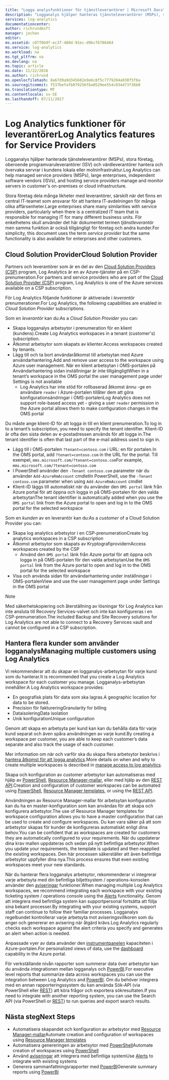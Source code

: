 ```yaml
---
title: "Logga analysfunktioner för tjänstleverantörer | Microsoft Docs"
description: "Logganalys hjälper hanteras tjänsteleverantörer (MSPs), stora företag oberoende programvara leverantörer (ISV) och värdleverantörer hantera och övervaka servrar i kundens lokala eller molninfrastruktur."
services: log-analytics
documentationcenter: 
author: richrundmsft
manager: jochan
editor: 
ms.assetid: c07f0b9f-ec37-480d-91ec-d9bcf6786464
ms.service: log-analytics
ms.workload: na
ms.tgt_pltfrm: na
ms.devlang: na
ms.topic: article
ms.date: 11/22/2016
ms.author: richrund
ms.openlocfilehash: 8a67d9a9d345682e9e6c8f5c7779204a038f5f6a
ms.sourcegitcommit: f537befafb079256fba0529ee554c034d73f36b0
ms.translationtype: MT
ms.contentlocale: sv-SE
ms.lasthandoff: 07/11/2017
---
```

# <a name="log-analytics-features-for-service-providers"></a><span data-ttu-id="912c1-103">Log Analytics funktioner för leverantörer</span><span class="sxs-lookup"><span data-stu-id="912c1-103">Log Analytics features for Service Providers</span></span>
<span data-ttu-id="912c1-104">Logganalys hjälper hanterade tjänsteleverantörer (MSPs), stora företag, oberoende programvaruleverantörer (ISV) och värdleverantörer hantera och övervaka servrar i kundens lokala eller molninfrastruktur.</span><span class="sxs-lookup"><span data-stu-id="912c1-104">Log Analytics can help managed service providers (MSPs), large enterprises, independent software vendors (ISVs), and hosting service providers manage and monitor servers in customer's on-premises or cloud infrastructure.</span></span> 

<span data-ttu-id="912c1-105">Stora företag dela många likheter med leverantörer, särskilt när det finns en central IT-teamet som ansvarar för att hantera IT-avdelningen för många olika affärsenheter.</span><span class="sxs-lookup"><span data-stu-id="912c1-105">Large enterprises share many similarities with service providers, particularly when there is a centralized IT team that is responsible for managing IT for many different business units.</span></span> <span data-ttu-id="912c1-106">För enkelhetens skull använder det här dokumentet termen *tjänstleverantör* men samma funktion är också tillgängligt för företag och andra kunder.</span><span class="sxs-lookup"><span data-stu-id="912c1-106">For simplicity, this document uses the term *service provider* but the same functionality is also available for enterprises and other customers.</span></span>

## <a name="cloud-solution-provider"></a><span data-ttu-id="912c1-107">Cloud Solution Provider</span><span class="sxs-lookup"><span data-stu-id="912c1-107">Cloud Solution Provider</span></span>
<span data-ttu-id="912c1-108">Partners och leverantörer som är en del av den [Cloud Solution Providers (CSP)](https://partner.microsoft.com/Solutions/cloud-reseller-overview) program, Log Analytics är en av Azure-tjänster på en CSP-prenumeration.</span><span class="sxs-lookup"><span data-stu-id="912c1-108">For partners and service providers who are part of the [Cloud Solution Provider (CSP)](https://partner.microsoft.com/Solutions/cloud-reseller-overview) program, Log Analytics is one of the Azure services available on a CSP subscription.</span></span> 

<span data-ttu-id="912c1-109">För Log Analytics följande funktioner är aktiverade i *leverantör* prenumerationer.</span><span class="sxs-lookup"><span data-stu-id="912c1-109">For Log Analytics, the following capabilities are enabled in *Cloud Solution Provider* subscriptions.</span></span>

<span data-ttu-id="912c1-110">Som en *leverantör* kan du:</span><span class="sxs-lookup"><span data-stu-id="912c1-110">As a *Cloud Solution Provider* you can:</span></span>

* <span data-ttu-id="912c1-111">Skapa logganalys arbetsytor i prenumeration för en klient (kundens).</span><span class="sxs-lookup"><span data-stu-id="912c1-111">Create Log Analytics workspaces in a tenant (customer's) subscription.</span></span>
* <span data-ttu-id="912c1-112">Åtkomst arbetsytor som skapats av klienter.</span><span class="sxs-lookup"><span data-stu-id="912c1-112">Access workspaces created by tenants.</span></span> 
* <span data-ttu-id="912c1-113">Lägg till och ta bort användaråtkomst till arbetsytan med Azure användarhantering.</span><span class="sxs-lookup"><span data-stu-id="912c1-113">Add and remove user access to the workspace using Azure user management.</span></span> <span data-ttu-id="912c1-114">När en klient arbetsytan i OMS-portalen på Användarhantering sidan inställningar är inte tillgängligt</span><span class="sxs-lookup"><span data-stu-id="912c1-114">When in a tenant’s workspace in the OMS portal the user management page under Settings is not available</span></span>
  * <span data-ttu-id="912c1-115">Log Analytics har inte stöd för rollbaserad åtkomst ännu -ge en användare `reader` i Azure-portalen tillåter dem att göra konfigurationsändringar i OMS-portalen</span><span class="sxs-lookup"><span data-stu-id="912c1-115">Log Analytics does not support role-based access yet - giving a user `reader` permission in the Azure portal allows them to make configuration changes in the OMS portal</span></span>

<span data-ttu-id="912c1-116">Du måste ange klient-ID för att logga in till en klient prenumeration.</span><span class="sxs-lookup"><span data-stu-id="912c1-116">To log in to a tenant’s subscription, you need to specify the tenant identifier.</span></span> <span data-ttu-id="912c1-117">Klient-ID är ofta den sista delen av e-postadressen används för att logga in.</span><span class="sxs-lookup"><span data-stu-id="912c1-117">The tenant identifier is often that last part of the e-mail address used to sign in.</span></span>

* <span data-ttu-id="912c1-118">Lägg till i OMS-portalen `?tenant=contoso.com` i URL: en för portalen.</span><span class="sxs-lookup"><span data-stu-id="912c1-118">In the OMS portal, add `?tenant=contoso.com` in the URL for the portal.</span></span> <span data-ttu-id="912c1-119">Till exempel, `mms.microsoft.com/?tenant=contoso.com`</span><span class="sxs-lookup"><span data-stu-id="912c1-119">For example, `mms.microsoft.com/?tenant=contoso.com`</span></span>
* <span data-ttu-id="912c1-120">I PowerShell använder den `-Tenant contoso.com` parameter när du använder `Add-AzureRmAccount` cmdlet</span><span class="sxs-lookup"><span data-stu-id="912c1-120">In PowerShell, use the `-Tenant contoso.com` parameter when using `Add-AzureRmAccount` cmdlet</span></span>
* <span data-ttu-id="912c1-121">Klient-ID läggs till automatiskt när du använder den `OMS portal` länk från Azure portal för att öppna och logga in på OMS-portalen för den valda arbetsytan</span><span class="sxs-lookup"><span data-stu-id="912c1-121">The tenant identifier is automatically added when you use the `OMS portal` link from the Azure portal to open and log in to the OMS portal for the selected workspace</span></span>

<span data-ttu-id="912c1-122">Som en *kunden* av en leverantör kan du:</span><span class="sxs-lookup"><span data-stu-id="912c1-122">As a *customer* of a Cloud Solution Provider you can:</span></span>

* <span data-ttu-id="912c1-123">Skapa log analytics arbetsytor i en CSP-prenumeration</span><span class="sxs-lookup"><span data-stu-id="912c1-123">Create log analytics workspaces in a CSP subscription</span></span>
* <span data-ttu-id="912c1-124">Åtkomst arbetsytor som skapats av Kryptografiprovidern</span><span class="sxs-lookup"><span data-stu-id="912c1-124">Access workspaces created by the CSP</span></span>
  * <span data-ttu-id="912c1-125">Använd den `OMS portal` länk från Azure portal för att öppna och logga in på OMS-portalen för den valda arbetsytan</span><span class="sxs-lookup"><span data-stu-id="912c1-125">Use the `OMS portal` link from the Azure portal to open and log in to the OMS portal for the selected workspace</span></span>
* <span data-ttu-id="912c1-126">Visa och använda sidan för användarhantering under inställningar i OMS-portalen</span><span class="sxs-lookup"><span data-stu-id="912c1-126">View and use the user management page under Settings in the OMS portal</span></span>

> [!NOTE]
> <span data-ttu-id="912c1-127">Med säkerhetskopiering och återställning av lösningar för Log Analytics kan inte ansluta till Recovery Services-valvet och inte kan konfigureras i en CSP-prenumeration.</span><span class="sxs-lookup"><span data-stu-id="912c1-127">The included Backup and Site Recovery solutions for Log Analytics are not able to connect to a Recovery Services vault and cannot be configured in a CSP subscription.</span></span> 
> 
> 

## <a name="managing-multiple-customers-using-log-analytics"></a><span data-ttu-id="912c1-128">Hantera flera kunder som använder logganalys</span><span class="sxs-lookup"><span data-stu-id="912c1-128">Managing multiple customers using Log Analytics</span></span>
<span data-ttu-id="912c1-129">Vi rekommenderar att du skapar en logganalys-arbetsytan för varje kund som du hanterar.</span><span class="sxs-lookup"><span data-stu-id="912c1-129">It is recommended that you create a Log Analytics workspace for each customer you manage.</span></span> <span data-ttu-id="912c1-130">Logganalys-arbetsytan innehåller:</span><span class="sxs-lookup"><span data-stu-id="912c1-130">A Log Analytics workspace provides:</span></span>

* <span data-ttu-id="912c1-131">En geografisk plats för data som ska lagras.</span><span class="sxs-lookup"><span data-stu-id="912c1-131">A geographic location for data to be stored.</span></span> 
* <span data-ttu-id="912c1-132">Precision för fakturering</span><span class="sxs-lookup"><span data-stu-id="912c1-132">Granularity for billing</span></span> 
* <span data-ttu-id="912c1-133">Dataisolering</span><span class="sxs-lookup"><span data-stu-id="912c1-133">Data isolation</span></span> 
* <span data-ttu-id="912c1-134">Unik konfiguration</span><span class="sxs-lookup"><span data-stu-id="912c1-134">Unique configuration</span></span>

<span data-ttu-id="912c1-135">Genom att skapa en arbetsyta per kund kan kan du behålla data för varje kund separat och även spåra användningen av varje kund.</span><span class="sxs-lookup"><span data-stu-id="912c1-135">By creating a workspace per customer, you are able to keep each customer’s data separate and also track the usage of each customer.</span></span>

<span data-ttu-id="912c1-136">Mer information om när och varför ska du skapa flera arbetsytor beskrivs i [hantera åtkomst för att logga analytics](log-analytics-manage-access.md#determine-the-number-of-workspaces-you-need).</span><span class="sxs-lookup"><span data-stu-id="912c1-136">More details on when and why to create multiple workspaces is described in [manage access to log analytics](log-analytics-manage-access.md#determine-the-number-of-workspaces-you-need).</span></span>

<span data-ttu-id="912c1-137">Skapa och konfiguration av customer arbetsytor kan automatiseras med hjälp av [PowerShell](log-analytics-powershell-workspace-configuration.md), [Resource Manager-mallar](log-analytics-template-workspace-configuration.md), eller med hjälp av den [REST API](https://www.nuget.org/packages/Microsoft.Azure.Management.OperationalInsights/).</span><span class="sxs-lookup"><span data-stu-id="912c1-137">Creation and configuration of customer workspaces can be automated using [PowerShell](log-analytics-powershell-workspace-configuration.md), [Resource Manager templates](log-analytics-template-workspace-configuration.md), or using the [REST API](https://www.nuget.org/packages/Microsoft.Azure.Management.OperationalInsights/).</span></span>

<span data-ttu-id="912c1-138">Användningen av Resource Manager-mallar för arbetsytan konfiguration kan du ha en master-konfiguration som kan användas för att skapa och konfigurera arbetsytor.</span><span class="sxs-lookup"><span data-stu-id="912c1-138">The use of Resource Manager templates for workspace configuration allows you to have a master configuration that can be used to create and configure workspaces.</span></span> <span data-ttu-id="912c1-139">Du kan vara säker på att som arbetsytor skapas för kunder de konfigureras automatiskt enligt dina behov.</span><span class="sxs-lookup"><span data-stu-id="912c1-139">You can be confident that as workspaces are created for customers they are automatically configured to your requirements.</span></span> <span data-ttu-id="912c1-140">När du uppdaterar dina krav mallen uppdateras och sedan på nytt befintliga arbetsytor.</span><span class="sxs-lookup"><span data-stu-id="912c1-140">When you update your requirements, the template is updated and then reapplied the existing workspaces.</span></span> <span data-ttu-id="912c1-141">Den här processen säkerställer att även befintliga arbetsytor uppfyller dina nya.</span><span class="sxs-lookup"><span data-stu-id="912c1-141">This process ensures that even existing workspaces meet your new standards.</span></span>    

<span data-ttu-id="912c1-142">När du hanterar flera logganalys arbetsytor, rekommenderar vi integrerar varje arbetsyta med din befintliga biljettsystem / operations-konsolen använder den [aviseringar](log-analytics-alerts.md) funktioner.</span><span class="sxs-lookup"><span data-stu-id="912c1-142">When managing multiple Log Analytics workspaces, we recommend integrating each workspace with your existing ticketing system / operations console using the [Alerts](log-analytics-alerts.md) functionality.</span></span> <span data-ttu-id="912c1-143">Genom att integrera med befintliga system kan supportpersonal fortsätta att följa sina bekant processer.</span><span class="sxs-lookup"><span data-stu-id="912c1-143">By integrating with your existing systems, support staff can continue to follow their familiar processes.</span></span> <span data-ttu-id="912c1-144">Logganalys regelbundet kontrollerar varje arbetsyta mot aviseringsvillkoren som du anger och genererar en avisering när åtgärd krävs.</span><span class="sxs-lookup"><span data-stu-id="912c1-144">Log Analytics regularly checks each workspace against the alert criteria you specify and generates an alert when action is needed.</span></span>

<span data-ttu-id="912c1-145">Anpassade vyer av data använder den [instrumentpanelen](../azure-portal/azure-portal-dashboards.md) kapaciteten i Azure-portalen.</span><span class="sxs-lookup"><span data-stu-id="912c1-145">For personalized views of data, use the [dashboard](../azure-portal/azure-portal-dashboards.md) capability in the Azure portal.</span></span>  

<span data-ttu-id="912c1-146">För verkställande nivån rapporter som summerar data över arbetsytor kan du använda integrationen mellan logganalys och [PowerBI](log-analytics-powerbi.md).</span><span class="sxs-lookup"><span data-stu-id="912c1-146">For executive level reports that summarize data across workspaces you can use the integration between Log Analytics and [PowerBI](log-analytics-powerbi.md).</span></span> <span data-ttu-id="912c1-147">Om du behöver integrera med en annan rapporteringssystem du kan använda Sök-API (via PowerShell eller [REST](log-analytics-log-search-api.md)) att köra frågor och exportera sökresultaten.</span><span class="sxs-lookup"><span data-stu-id="912c1-147">If you need to integrate with another reporting system, you can use the Search API (via PowerShell or [REST](log-analytics-log-search-api.md)) to run queries and export search results.</span></span>

## <a name="next-steps"></a><span data-ttu-id="912c1-148">Nästa steg</span><span class="sxs-lookup"><span data-stu-id="912c1-148">Next Steps</span></span>
* <span data-ttu-id="912c1-149">Automatisera skapandet och konfiguration av arbetsytor med [Resource Manager-mallar](log-analytics-template-workspace-configuration.md)</span><span class="sxs-lookup"><span data-stu-id="912c1-149">Automate creation and configuration of workspaces using [Resource Manager templates](log-analytics-template-workspace-configuration.md)</span></span>
* <span data-ttu-id="912c1-150">Automatisera genereringen av arbetsytor med [PowerShell](log-analytics-powershell-workspace-configuration.md)</span><span class="sxs-lookup"><span data-stu-id="912c1-150">Automate creation of workspaces using [PowerShell](log-analytics-powershell-workspace-configuration.md)</span></span> 
* <span data-ttu-id="912c1-151">Använd [aviseringar](log-analytics-alerts.md) att integrera med befintliga system</span><span class="sxs-lookup"><span data-stu-id="912c1-151">Use [Alerts](log-analytics-alerts.md) to integrate with existing systems</span></span>
* <span data-ttu-id="912c1-152">Generera sammanfattningsrapporter med [PowerBI](log-analytics-powerbi.md)</span><span class="sxs-lookup"><span data-stu-id="912c1-152">Generate summary reports using [PowerBI](log-analytics-powerbi.md)</span></span>

